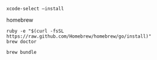 

```
xcode-select —install
```

homebrew

```
ruby -e "$(curl -fsSL https://raw.github.com/Homebrew/homebrew/go/install)"
brew doctor
```

```
brew bundle
```
